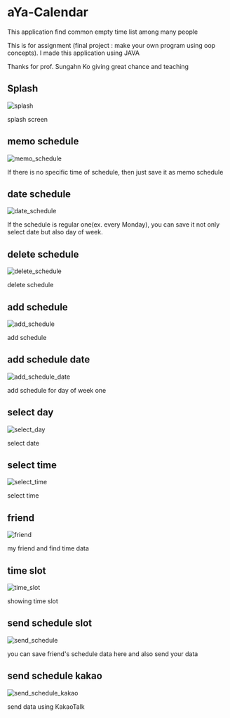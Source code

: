 # aYa-Calendar
This application find common empty time list among many people

This is for assignment (final project : make your own program using oop concepts). I made this application using JAVA

Thanks for prof. Sungahn Ko giving great chance and teaching



## Splash

![splash](./screenshot/splash.jpg)

splash screen

## memo schedule

![memo_schedule](./screenshot/memo_schedule.jpg)

If there is no specific time of schedule, then just save it as memo schedule

## date schedule

![date_schedule](./screenshot/date_schedule.jpg)

If the schedule is regular one(ex. every Monday), you can save it not only select date but also day of week.

## delete schedule

![delete_schedule](./screenshot/delete_schedule.jpg)

delete schedule

## add schedule

![add_schedule](./screenshot/add_schedule.jpg)

add schedule

## add schedule date

![add_schedule_date](./screenshot/add_schedule_date.jpg)

add schedule for day of week one

## select day

![select_day](./screenshot/select_day.jpg)

select date

## select time

![select_time](./screenshot/select_time.jpg)

select time

## friend

![friend](./screenshot/friend.jpg)

my friend and find time data

## time slot

![time_slot](./screenshot/time_slot.jpg)

showing time slot

## send schedule slot

![send_schedule](./screenshot/send_schedule.jpg)

you can save friend's schedule data here and also send your data

## send schedule kakao

![send_schedule_kakao](./screenshot/send_schedule_kakao.jpg)

send data using KakaoTalk


